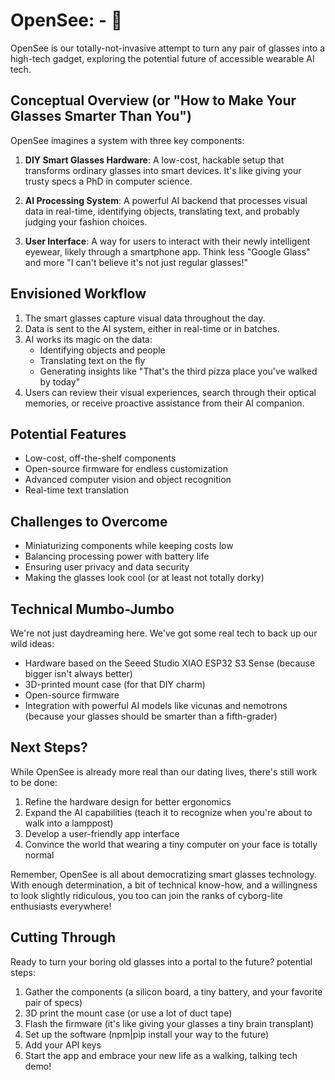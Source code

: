 # OpenSee: - 👀

OpenSee is our totally-not-invasive attempt to turn any pair of glasses into a high-tech gadget, exploring the potential future of accessible wearable AI tech.

## Conceptual Overview (or "How to Make Your Glasses Smarter Than You")

OpenSee imagines a system with three key components:

1. **DIY Smart Glasses Hardware**: A low-cost, hackable setup that transforms ordinary glasses into smart devices. It's like giving your trusty specs a PhD in computer science.

2. **AI Processing System**: A powerful AI backend that processes visual data in real-time, identifying objects, translating text, and probably judging your fashion choices.

3. **User Interface**: A way for users to interact with their newly intelligent eyewear, likely through a smartphone app. Think less "Google Glass" and more "I can't believe it's not just regular glasses!"

## Envisioned Workflow

1. The smart glasses capture visual data throughout the day.
2. Data is sent to the AI system, either in real-time or in batches.
3. AI works its magic on the data:
   - Identifying objects and people
   - Translating text on the fly
   - Generating insights like "That's the third pizza place you've walked by today"
4. Users can review their visual experiences, search through their optical memories, or receive proactive assistance from their AI companion.

## Potential Features

- Low-cost, off-the-shelf components
- Open-source firmware for endless customization
- Advanced computer vision and object recognition
- Real-time text translation

## Challenges to Overcome

- Miniaturizing components while keeping costs low
- Balancing processing power with battery life
- Ensuring user privacy and data security
- Making the glasses look cool (or at least not totally dorky)

## Technical Mumbo-Jumbo

We're not just daydreaming here. We've got some real tech to back up our wild ideas:

- Hardware based on the Seeed Studio XIAO ESP32 S3 Sense (because bigger isn't always better)
- 3D-printed mount case (for that DIY charm)
- Open-source firmware
- Integration with powerful AI models like vicunas and nemotrons (because your glasses should be smarter than a fifth-grader)

## Next Steps?

While OpenSee is already more real than our dating lives, there's still work to be done:

1. Refine the hardware design for better ergonomics
2. Expand the AI capabilities (teach it to recognize when you're about to walk into a lamppost)
3. Develop a user-friendly app interface
4. Convince the world that wearing a tiny computer on your face is totally normal

Remember, OpenSee is all about democratizing smart glasses technology. With enough determination, a bit of technical know-how, and a willingness to look slightly ridiculous, you too can join the ranks of cyborg-lite enthusiasts everywhere!

## Cutting Through

Ready to turn your boring old glasses into a portal to the future? potential steps:

1. Gather the components (a silicon board, a tiny battery, and your favorite pair of specs)
2. 3D print the mount case (or use a lot of duct tape)
3. Flash the firmware (it's like giving your glasses a tiny brain transplant)
4. Set up the software (npm|pip install your way to the future)
5. Add your API keys
6. Start the app and embrace your new life as a walking, talking tech demo!
